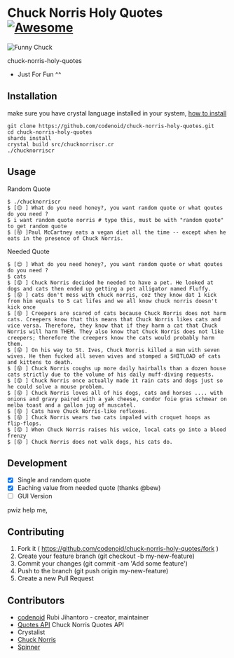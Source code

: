 # Chuck Norris Holy Quotes [![Awesome](https://cdn.rawgit.com/sindresorhus/awesome/d7305f38d29fed78fa85652e3a63e154dd8e8829/media/badge.svg)](https://github.com/veelenga/awesome-crystal)

![Funny Chuck](https://s23.postimg.org/spvt3vh97/chuck.gif)

chuck-norris-holy-quotes

* Just For Fun ^^

## Installation

make sure you have crystal language installed in your system, [how to install](http://jihantoro.net/read/install-crystal-language-on-ubuntu)


```
git clone https://github.com/codenoid/chuck-norris-holy-quotes.git
cd chuck-norris-holy-quotes
shards install
crystal build src/chucknorriscr.cr
./chucknorriscr
```


## Usage

Random Quote

```
$ ./chucknorriscr
$ [😌 ] What do you need honey?, you want random quote or what qoutes do you need ?
$ i want random quote norris # type this, must be with "random quote" to get random quote
$ [😝 ]Paul McCartney eats a vegan diet all the time -- except when he eats in the presence of Chuck Norris.
```

Needed Quote

```
$ [😌 ] What do you need honey?, you want random quote or what qoutes do you need ?
$ cats
$ [😝 ] Chuck Norris decided he needed to have a pet. He looked at dogs and cats then ended up getting a pet alligator named Fluffy.
$ [😝 ] cats don't mess with chuck norris, coz they know dat 1 kick from him equals to 5 cat lifes and we all know chuck norris doesn't kick once
$ [😝 ] Creepers are scared of cats because Chuck Norris does not harm cats. Creepers know that this means that Chuck Norris likes cats and vice versa. Therefore, they know that if they harm a cat that Chuck Norris will harm THEM. They also know that Chuck Norris does not like creepers; therefore the creepers know the cats would probably harm them.
$ [😝 ] On his way to St. Ives, Chuck Norris killed a man with seven wives. He then fucked all seven wives and stomped a SHITLOAD of cats and kittens to death.
$ [😝 ] Chuck Norris coughs up more daily hairballs than a dozen house cats strictly due to the volume of his daily muff-diving requests.
$ [😝 ] Chuck Norris once actually made it rain cats and dogs just so he could solve a mouse problem.
$ [😝 ] Chuck Norris loves all of his dogs, cats and horses .... with onions and gravy paired with a yak cheese, condor foie gras schmear on melba toast and a gallon jug of muscatel.
$ [😝 ] Cats have Chuck Norris-like reflexes.
$ [😝 ] Chuck Norris wears two cats impaled with croquet hoops as flip-flops.
$ [😝 ] When Chuck Norris raises his voice, local cats go into a blood frenzy
$ [😝 ] Chuck Norris does not walk dogs, his cats do.
```

## Development

- [x] Single and random quote
- [x] Eaching value from needed quote (thanks @bew)
- [ ] GUI Version

pwiz help me,

## Contributing

1. Fork it ( https://github.com/codenoid/chuck-norris-holy-quotes/fork )
2. Create your feature branch (git checkout -b my-new-feature)
3. Commit your changes (git commit -am 'Add some feature')
4. Push to the branch (git push origin my-new-feature)
5. Create a new Pull Request

## Contributors

- [codenoid](https://github.com/codenoid) Rubi Jihantoro - creator, maintainer
- [Quotes API](http://api.chucknorris.io/) Chuck Norris Quotes API
- Crystalist
- [Chuck Norris](https://en.m.wikipedia.org/wiki/Chuck_Norris) 
- [Spinner](http://github.com/askn/spinner)


